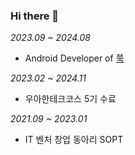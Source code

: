 ### Hi there 👋
_2023.09 ~ 2024.08_
- Android Developer of [쭉](https://www.fitapat.com/)

_2023.02 ~ 2024.11_
- 우아한테크코스 5기 수료

_2021.09 ~ 2023.01_
- IT 벤처 창업 동아리 SOPT

<!--
**briandr97/briandr97** is a ✨ _special_ ✨ repository because its `README.md` (this file) appears on your GitHub profile.

Here are some ideas to get you started:

- 🔭 I’m currently working on ...
- 🌱 I’m currently learning ...
- 👯 I’m looking to collaborate on ...
- 🤔 I’m looking for help with ...
- 💬 Ask me about ...
- 📫 How to reach me: ...
- 😄 Pronouns: ...
- ⚡ Fun fact: ...
-->
